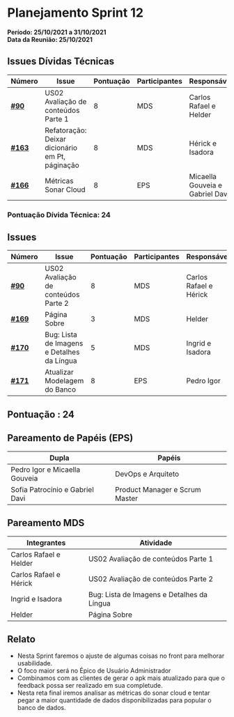 # Planejamento Sprint 12

**Período: 25/10/2021 a 31/10/2021**<br>
**Data da Reunião: 25/10/2021**


## Issues Dívidas Técnicas
| Número | Issue | Pontuação | Participantes | Responsável |
|--------|-------|-----------|---------------|-------------|
| [**#90**](https://github.com/fga-eps-mds/2021.1-Multilind-Docs/issues/90) | US02 Avaliação de conteúdos Parte 1 | 8 | MDS | Carlos Rafael e Helder |
| [**#163**](https://github.com/fga-eps-mds/2021.1-Multilind-Docs/issues/163) | Refatoração: Deixar dicionário em Pt, páginação | 8 | MDS | Hérick e Isadora |
| [**#166**](https://github.com/fga-eps-mds/2021.1-Multilind-Docs/issues/166) | Métricas Sonar Cloud | 8 | EPS | Micaella Gouveia e Gabriel Davi |

### Pontuação Dívida Técnica: 24

## Issues
| Número | Issue | Pontuação | Participantes | Responsável |
|--------|-------|-----------|---------------|-------------|
| [**#90**](https://github.com/fga-eps-mds/2021.1-Multilind-Docs/issues/90) | US02 Avaliação de conteúdos Parte 2 | 8 | MDS | Carlos Rafael e Hérick |
| [**#169**](https://github.com/fga-eps-mds/2021.1-Multilind-Docs/issues/169) | Página Sobre | 3 | MDS | Helder |
| [**#170**](https://github.com/fga-eps-mds/2021.1-Multilind-Docs/issues/170) | Bug: Lista de Imagens e Detalhes da Língua | 5 | MDS | Ingrid e Isadora |
| [**#171**](https://github.com/fga-eps-mds/2021.1-Multilind-Docs/issues#171) | Atualizar Modelagem do Banco | 8 | EPS | Pedro Igor |

## Pontuação : 24

## Pareamento de Papéis (EPS)
| Dupla | Papéis |
|-------|--------|
| Pedro Igor e Micaella Gouveia | DevOps e Arquiteto |
| Sofia Patrocínio e Gabriel Davi | Product Manager e Scrum Master |

## Pareamento MDS
| Integrantes | Atividade |
|-------------|-----------|
| Carlos Rafael e Helder | US02 Avaliação de conteúdos Parte 1 |
| Carlos Rafael e Hérick | US02 Avaliação de conteúdos Parte 2 |
| Ingrid e Isadora | Bug: Lista de Imagens e Detalhes da Língua |
| Helder | Página Sobre |


## Relato
* Nesta Sprint faremos o ajuste de algumas coisas no front para melhorar usabilidade.
* O foco maior será no Épico de Usuário Administrador
* Combinamos com as clientes de gerar o apk mais atualizado para que o feedback possa ser realizado em sua completude.
* Nesta reta final iremos analisar as métricas do sonar cloud e tentar pegar a maior quantidade de dados disponibilizadas para popular o banco de dados.


